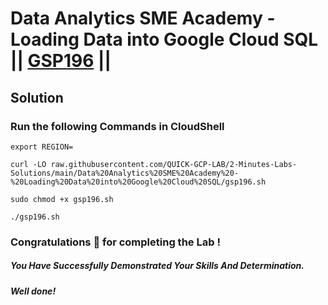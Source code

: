 # Data Analytics SME Academy - Loading Data into Google Cloud SQL || [GSP196](https://www.cloudskillsboost.google/focuses/1157?parent=catalog) ||

## Solution

### Run the following Commands in CloudShell

```
export REGION=
```
```
curl -LO raw.githubusercontent.com/QUICK-GCP-LAB/2-Minutes-Labs-Solutions/main/Data%20Analytics%20SME%20Academy%20-%20Loading%20Data%20into%20Google%20Cloud%20SQL/gsp196.sh

sudo chmod +x gsp196.sh

./gsp196.sh
```

### Congratulations 🎉 for completing the Lab !

##### *You Have Successfully Demonstrated Your Skills And Determination.*

#### *Well done!*

